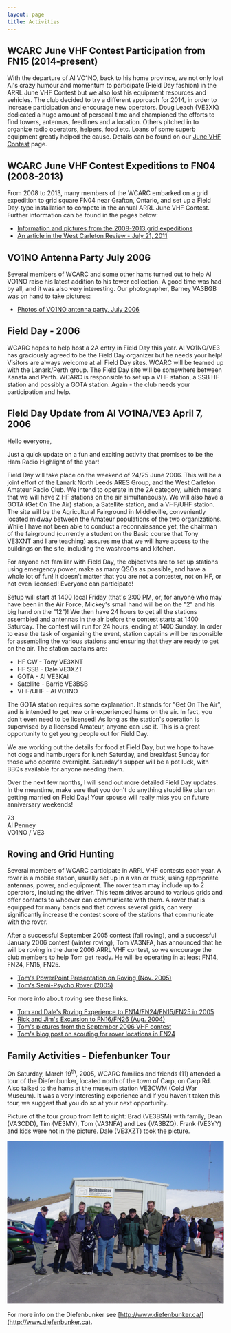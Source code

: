 ```yaml
---
layout: page
title: Activities
---
```


## WCARC June VHF Contest Participation from FN15 (2014-present)

With the departure of Al VO1NO, back to his home province, we not only lost Al's crazy humour and momentum to participate (Field Day fashion) in the ARRL June VHF
Contest but we also lost his equipment resources and vehicles. The club decided to try a different approach for 2014, in order to increase participation and encourage
new operators. Doug Leach (VE3XK) dedicated a huge amount of personal time and championed the efforts to find towers, antennas, feedlines and a location. Others pitched in to organize radio operators, helpers,
food etc. Loans of some superb equipment greatly helped the cause.
Details can be found on our [June VHF Contest](june_vhf_contest.html) page.

## WCARC June VHF Contest Expeditions to FN04 (2008-2013)

From 2008 to 2013, many members of the WCARC embarked on a grid expedition to grid square FN04 near Grafton, Ontario, and set up a Field Day-type installation to compete in the annual
ARRL June VHF Contest. Further information can be found in the pages below:

* [Information and pictures from the 2008-2013 grid expeditions](extra.html)
* [An article in the West Carleton Review - July 21, 2011](news/press1.html)

## VO1NO Antenna Party July 2006

Several members of WCARC and some other hams turned out to help Al VO1NO raise his latest addition to his tower collection. A good time was had by all, and
it was also very interesting. Our photographer, Barney VA3BGB was on hand to take pictures:

* [Photos of VO1NO antenna party, July 2006](vo1noantparty/vo1noant.html)

## Field Day - 2006

WCARC hopes to help host a 2A entry in Field Day this year. Al VO1NO/VE3 has graciously agreed to be the Field Day organizer but he needs your help! Visitors
are always welcome at all Field Day sites. WCARC will be teamed up with the Lanark/Perth group. The Field Day site will be somewhere between Kanata and Perth.
WCARC is responsible to set up a VHF station, a SSB HF station and possibly a GOTA station. Again - the club needs your participation and help.

## Field Day Update from Al VO1NA/VE3 April 7, 2006

Hello everyone,

Just a quick update on a fun and exciting activity that promises to be the Ham Radio Highlight of the year!

Field Day will take place on the weekend of 24/25 June 2006.  This will be a joint effort of the Lanark North Leeds ARES Group, and the West Carleton Amateur Radio Club.  We intend to operate in the 2A category, which means that we will have 2 HF stations on the air simultaneously.   We will also have a GOTA (Get On The Air) station, a Satellite station, and a VHF/UHF station.  The site will be the Agricultural Fairground in Middleville,
conveniently located midway between the Amateur populations of the two organizations.  While I have not been able to conduct a reconnaissance yet,
the chairman of the fairground (currently a student on the Basic course that Tony VE3XNT and I are teaching) assures me that we will have access to the
buildings on the site, including the washrooms and kitchen.

For anyone not familiar with Field Day, the objectives are to set up stations using emergency power, make as many QSOs as possible, and have a
whole lot of fun!  It doesn't matter that you are not a contester, not on HF, or not even licensed!  Everyone can participate!

Setup will start at 1400 local Friday (that's 2:00 PM, or, for anyone who may have been in the Air Force, Mickey's small hand will be on the "2" and
his big hand on the "12")!  We then have 24 hours to get all the stations assembled and antennas in the air before the contest starts at 1400
Saturday.  The contest will run for 24 hours, ending at 1400 Sunday.  In order to ease the task of organizing the event, station captains will be
responsible for assembling the various stations and ensuring that they are ready to get on the air.  The station captains are:

* HF CW - Tony VE3XNT
* HF SSB - Dale VE3XZT
* GOTA - Al VE3KAI
* Satellite - Barrie VE3BSB
* VHF/UHF - Al VO1NO

The GOTA station requires some explanation.  It stands for "Get On The Air", and is intended to get new or inexperienced hams on the air.  In fact, you don't even need to be licensed!  As long as the station's operation is supervised by a licensed Amateur, anyone can use it.  This is a great
opportunity to get young people out for Field Day.

We are working out the details for food at Field Day, but we hope to have hot dogs and hamburgers for lunch Saturday, and breakfast Sunday for those who operate overnight.  Saturday's supper will be a pot luck, with BBQs available for anyone needing them.

Over the next few months, I will send out more detailed Field Day updates. In the meantime, make sure that you don't do anything stupid like plan on
getting married on Field Day!  Your spouse will really miss you on future anniversary weekends!

73  
Al Penney  
VO1NO / VE3

## Roving and Grid Hunting

Several members of WCARC participate in ARRL VHF contests each year. A rover is a mobile station, usually set up in a van or truck, using appropriate antennas, power, and equipment. The rover team may include up to 2 operators, including the driver. This team drives around to various grids and offer contacts to whoever can communicate with them. A rover that is equipped for many bands and that covers several grids, can very significantly increase the contest score of the stations that communicate with the rover.

After a successful September 2005 contest (fall roving), and a successful January 2006 contest (winter roving), Tom VA3NFA, has announced that he will be roving in the June 2006 ARRL VHF contest, so we encourage the club members to help Tom get ready. He will be operating in at least FN14, FN24, FN15, FN25.

* [Tom's PowerPoint Presentation on Roving (Nov. 2005)](presentations/va3nfa_rover.pdf)
* [Tom's Semi-Psycho Rover (2005)](presentations/00_va3nfasemipsycho.html)

For more info about roving see these links.

* [Tom and Dale's Roving Experience to FN14/FN24/FN15/FN25 in 2005](presentations/00_va3nfarover.html)
* [Rick and Jim's Excursion to FN16/FN26 (Aug. 2004)](presentations/00_ve3cvgrover.html)
* [Tom's pictures from the September 2006 VHF contest](http://va3nfa.blogspot.ca/2006/09/pics-from-sept-vhf-contest.html)
* [Tom's blog post on scouting for rover locations in FN24](http://va3nfa.blogspot.ca/2006/09/scouting-for-rover-locations-in-fn24.html)

## Family Activities - Diefenbunker Tour

On Saturday, March 19<sup>th</sup>, 2005, WCARC families and friends (11) attended a tour of the Diefenbunker, located north of the town of Carp, on Carp Rd. Also talked to the hams at the museum station VE3CWM (Cold War Museum). It was a very interesting experience and if you haven't taken this tour, we suggest that you do so at your next opportunity.

Picture of the tour group from left to right: Brad (VE3BSM) with family, Dean (VA3CDD), Tim (VE3MY), Tom (VA3NFA) and Les (VA3BZQ).
Frank (VE3YY) and kids were not in the picture. Dale (VE3XZT) took the picture.

![tour group](images/tour.jpg)

For more info on the Diefenbunker see [http://www.diefenbunker.ca/](http://www.diefenbunker.ca).
